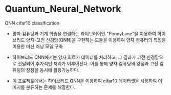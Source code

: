 # Quantum_Neural_Network
QNN cifar10 classification


- 양자 컴퓨팅과 기계 학습을 연결하는 라이브러이인 "PennyLane"을 이용하여 하이브리드 양자-고전 신경망(QNN)을 구현하는 모듈을 이용하여 양자 컴퓨터의 특징을 이용한 머신 러닝 모델 구축

- 하이브리드 QNN에서는 양자 회로가 데이터를 처리하고, 그 결과가 고전 신경망으로 전달되어 추가적인 처리가 이루어진다. 이를 통해 양자 컴퓨팅의 강점과 고전 컴퓨팅의 장점을 동시에 활용가능하다.

- 이 프로젝트에서는 하이브리드 QNN을 이용하여 cifar10 데이터셋을 사용하여 이미지를 분류하는 문제를 해결한다.
